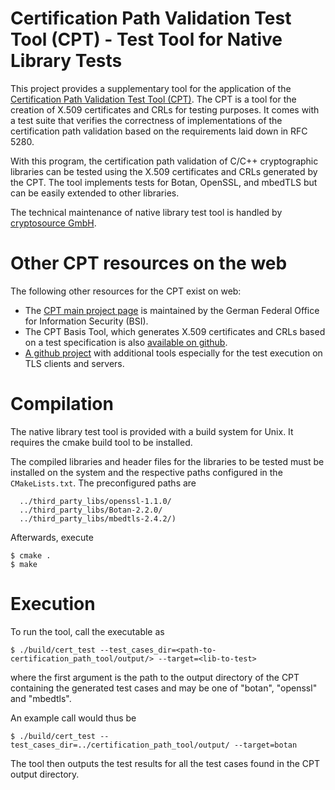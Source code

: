 # Certification Path Validation Test Tool (CPT) - Test Tool for Native Library Tests

This project provides a supplementary tool for the application of the [Certification Path Validation Test Tool (CPT)](https://www.bsi.bund.de/DE/Themen/Kryptografie_Kryptotechnologie/Kryptografie/CPT/cpt_node.html). The CPT is a tool for the creation of X.509 certificates and CRLs for testing purposes. It comes with a test suite that verifies the correctness of implementations of the certification path validation based on the requirements laid down in RFC 5280.

With this program, the certification path validation of C/C++ cryptographic libraries
can be tested using the X.509 certificates and CRLs generated by the CPT. The tool implements tests for Botan, OpenSSL, and mbedTLS but can
be easily extended to other libraries.

The technical maintenance of native library test tool is handled by [cryptosource GmbH](https://www.cryptosource.de).

# Other CPT resources on the web

The following other resources for the CPT exist on web:

* The [CPT main project page](https://www.bsi.bund.de/DE/Themen/Kryptografie_Kryptotechnologie/Kryptografie/CPT/cpt_node.html) is maintained by the German Federal Office for Information
Security (BSI).
* The CPT Basis Tool, which generates X.509 certificates and CRLs based on a
  test specification is also [available on github](https://github.com/MTG-AG/cpt/).
* [A github project](https://github.com/cryptosource-GmbH/cpt-add-test-tools)
  with additional tools especially for the test execution on TLS clients and
servers.


# Compilation

The native library test tool is provided with a build system for Unix. It requires the cmake build
tool to be installed.

The compiled libraries and header files for the libraries to be tested must be installed on the system and the
respective paths configured in the `CMakeLists.txt`. The preconfigured 
paths are 
```
  ../third_party_libs/openssl-1.1.0/
  ../third_party_libs/Botan-2.2.0/
  ../third_party_libs/mbedtls-2.4.2/)
```

Afterwards, execute

```
$ cmake .
$ make
```

# Execution

To run the tool, call the executable as 

`$ ./build/cert_test --test_cases_dir=<path-to-certification_path_tool/output/> --target=<lib-to-test>`

where the first argument is the path to the output directory of the CPT
containing the generated test cases and <lib-to-test> may be one of "botan", "openssl" and "mbedtls".

An example call would thus be

`$ ./build/cert_test --test_cases_dir=../certification_path_tool/output/ --target=botan`

The tool then outputs the test results for all the test cases found in the CPT output
directory.
